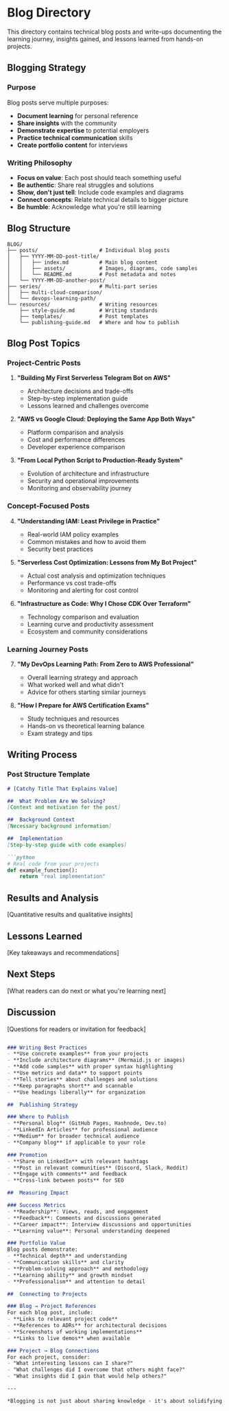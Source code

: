 # Blog Directory

This directory contains technical blog posts and write-ups documenting the learning journey, insights gained, and lessons learned from hands-on projects.

## Blogging Strategy

### Purpose
Blog posts serve multiple purposes:
- **Document learning** for personal reference
- **Share insights** with the community
- **Demonstrate expertise** to potential employers
- **Practice technical communication** skills
- **Create portfolio content** for interviews

### Writing Philosophy
- **Focus on value**: Each post should teach something useful
- **Be authentic**: Share real struggles and solutions
- **Show, don't just tell**: Include code examples and diagrams
- **Connect concepts**: Relate technical details to bigger picture
- **Be humble**: Acknowledge what you're still learning

##  Blog Structure

```
BLOG/
├── posts/                    # Individual blog posts
│   ├── YYYY-MM-DD-post-title/
│   │   ├── index.md          # Main blog content
│   │   ├── assets/           # Images, diagrams, code samples
│   │   └── README.md         # Post metadata and notes
│   └── YYYY-MM-DD-another-post/
├── series/                   # Multi-part series
│   ├── multi-cloud-comparison/
│   └── devops-learning-path/
└── resources/                # Writing resources
    ├── style-guide.md        # Writing standards
    ├── templates/            # Post templates
    └── publishing-guide.md   # Where and how to publish
```

##  Blog Post Topics

### Project-Centric Posts
1. **"Building My First Serverless Telegram Bot on AWS"**
   - Architecture decisions and trade-offs
   - Step-by-step implementation guide
   - Lessons learned and challenges overcome

2. **"AWS vs Google Cloud: Deploying the Same App Both Ways"**
   - Platform comparison and analysis
   - Cost and performance differences
   - Developer experience comparison

3. **"From Local Python Script to Production-Ready System"**
   - Evolution of architecture and infrastructure
   - Security and operational improvements
   - Monitoring and observability journey

### Concept-Focused Posts
4. **"Understanding IAM: Least Privilege in Practice"**
   - Real-world IAM policy examples
   - Common mistakes and how to avoid them
   - Security best practices

5. **"Serverless Cost Optimization: Lessons from My Bot Project"**
   - Actual cost analysis and optimization techniques
   - Performance vs cost trade-offs
   - Monitoring and alerting for cost control

6. **"Infrastructure as Code: Why I Chose CDK Over Terraform"**
   - Technology comparison and evaluation
   - Learning curve and productivity assessment
   - Ecosystem and community considerations

### Learning Journey Posts
7. **"My DevOps Learning Path: From Zero to AWS Professional"**
   - Overall learning strategy and approach
   - What worked well and what didn't
   - Advice for others starting similar journeys

8. **"How I Prepare for AWS Certification Exams"**
   - Study techniques and resources
   - Hands-on vs theoretical learning balance
   - Exam strategy and tips

##  Writing Process

### Post Structure Template
```markdown
# [Catchy Title That Explains Value]

##  What Problem Are We Solving?
[Context and motivation for the post]

##  Background Context
[Necessary background information]

##  Implementation
[Step-by-step guide with code examples]

```python
# Real code from your projects
def example_function():
    return "real implementation"
```

##  Results and Analysis
[Quantitative results and qualitative insights]

##  Lessons Learned
[Key takeaways and recommendations]

##  Next Steps
[What readers can do next or what you're learning next]

##  Discussion
[Questions for readers or invitation for feedback]
```markdown

### Writing Best Practices
- **Use concrete examples** from your projects
- **Include architecture diagrams** (Mermaid.js or images)
- **Add code samples** with proper syntax highlighting
- **Use metrics and data** to support points
- **Tell stories** about challenges and solutions
- **Keep paragraphs short** and scannable
- **Use headings liberally** for organization

##  Publishing Strategy

### Where to Publish
- **Personal blog** (GitHub Pages, Hashnode, Dev.to)
- **LinkedIn Articles** for professional audience
- **Medium** for broader technical audience
- **Company blog** if applicable to your role

### Promotion
- **Share on LinkedIn** with relevant hashtags
- **Post in relevant communities** (Discord, Slack, Reddit)
- **Engage with comments** and feedback
- **Cross-link between posts** for SEO

##  Measuring Impact

### Success Metrics
- **Readership**: Views, reads, and engagement
- **Feedback**: Comments and discussions generated
- **Career impact**: Interview discussions and opportunities
- **Learning value**: Personal understanding deepened

### Portfolio Value
Blog posts demonstrate:
- **Technical depth** and understanding
- **Communication skills** and clarity
- **Problem-solving approach** and methodology
- **Learning ability** and growth mindset
- **Professionalism** and attention to detail

##  Connecting to Projects

### Blog → Project References
For each blog post, include:
- **Links to relevant project code**
- **References to ADRs** for architectural decisions
- **Screenshots of working implementations**
- **Links to live demos** when available

### Project → Blog Connections
For each project, consider:
- "What interesting lessons can I share?"
- "What challenges did I overcome that others might face?"
- "What insights did I gain that would help others?"

---

*Blogging is not just about sharing knowledge - it's about solidifying my own understanding and building a reputation as a thoughtful practitioner.*

```
